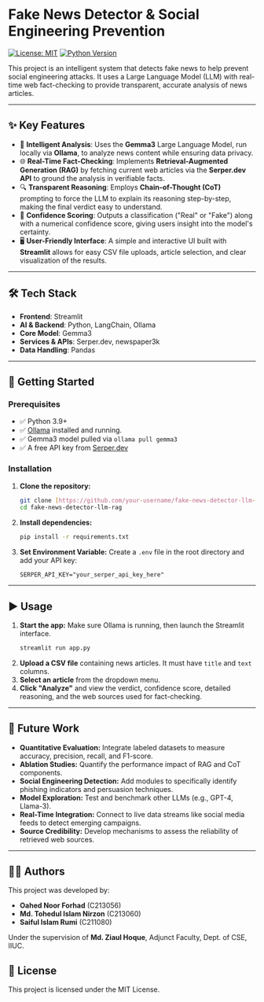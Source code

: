 # Fake News Detector & Social Engineering Prevention

[![License: MIT](https://img.shields.io/badge/License-MIT-yellow.svg)](https://opensource.org/licenses/MIT)
[![Python Version](https://img.shields.io/badge/python-3.9+-blue.svg)](https://www.python.org/downloads/)

This project is an intelligent system that detects fake news to help prevent social engineering attacks. It uses a Large Language Model (LLM) with real-time web fact-checking to provide transparent, accurate analysis of news articles.

---

## ✨ Key Features

* 🧠 **Intelligent Analysis**: Uses the **Gemma3** Large Language Model, run locally via **Ollama**, to analyze news content while ensuring data privacy.
* 🌐 **Real-Time Fact-Checking**: Implements **Retrieval-Augmented Generation (RAG)** by fetching current web articles via the **Serper.dev API** to ground the analysis in verifiable facts.
* 🔍 **Transparent Reasoning**: Employs **Chain-of-Thought (CoT)** prompting to force the LLM to explain its reasoning step-by-step, making the final verdict easy to understand.
* 🎯 **Confidence Scoring**: Outputs a classification ("Real" or "Fake") along with a numerical confidence score, giving users insight into the model's certainty.
* 🖥️ **User-Friendly Interface**: A simple and interactive UI built with **Streamlit** allows for easy CSV file uploads, article selection, and clear visualization of the results.

---

## 🛠️ Tech Stack

* **Frontend**: Streamlit
* **AI & Backend**: Python, LangChain, Ollama
* **Core Model**: Gemma3
* **Services & APIs**: Serper.dev, newspaper3k
* **Data Handling**: Pandas

---

## 🚀 Getting Started

### Prerequisites
* ✅ Python 3.9+
* ✅ [Ollama](https://ollama.ai/) installed and running.
* ✅ Gemma3 model pulled via `ollama pull gemma3`
* ✅ A free API key from [Serper.dev](https://serper.dev)

### Installation
1.  **Clone the repository:**
    ```sh
    git clone [https://github.com/your-username/fake-news-detector-llm-rag.git](https://github.com/your-username/fake-news-detector-llm-rag.git)
    cd fake-news-detector-llm-rag
    ```
2.  **Install dependencies:**
    ```sh
    pip install -r requirements.txt
    ```
3.  **Set Environment Variable:**
    Create a `.env` file in the root directory and add your API key:
    ```
    SERPER_API_KEY="your_serper_api_key_here"
    ```

---

## ▶️ Usage

1.  **Start the app:**
    Make sure Ollama is running, then launch the Streamlit interface.
    ```sh
    streamlit run app.py
    ```
2.  **Upload a CSV file** containing news articles. It must have `title` and `text` columns.
3.  **Select an article** from the dropdown menu.
4.  **Click "Analyze"** and view the verdict, confidence score, detailed reasoning, and the web sources used for fact-checking.

---

## 🔮 Future Work

* **Quantitative Evaluation:** Integrate labeled datasets to measure accuracy, precision, recall, and F1-score.
* **Ablation Studies:** Quantify the performance impact of RAG and CoT components.
* **Social Engineering Detection:** Add modules to specifically identify phishing indicators and persuasion techniques.
* **Model Exploration:** Test and benchmark other LLMs (e.g., GPT-4, Llama-3).
* **Real-Time Integration:** Connect to live data streams like social media feeds to detect emerging campaigns.
* **Source Credibility:** Develop mechanisms to assess the reliability of retrieved web sources.

---

## 👨‍💻 Authors

This project was developed by:
* **Oahed Noor Forhad** (C213056)
* **Md. Tohedul Islam Nirzon** (C213060)
* **Saiful Islam Rumi** (C211080)

Under the supervision of **Md. Ziaul Hoque**, Adjunct Faculty, Dept. of CSE, IIUC.

## 📜 License

This project is licensed under the MIT License.
